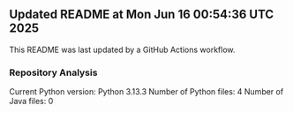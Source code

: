 ## Updated README at Mon Jun 16 00:54:36 UTC 2025

This README was last updated by a GitHub Actions workflow.

### Repository Analysis
Current Python version: Python 3.13.3
Number of Python files: 4
Number of Java files: 0
